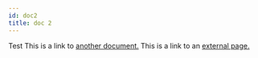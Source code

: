 ```yaml
---
id: doc2
title: doc 2
---
```


Test This is a link to [another document.](doc3.md) This is a link to an [external page.](http://www.example.com/)
